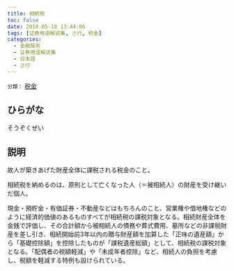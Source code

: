 ```yaml
---
title: 相続税
toc: false
date: 2018-05-18 13:44:06
tags: [证券用语解说集, さ行, 税金]
categories:
  - 金融服务
  - 证券用语解说集
  - 日本語
  - さ行
---
```


`分類：` [税金](/tags/税金/)

## ひらがな

そうぞくぜい

## 説明

故人が築きあげた財産全体に課税される税金のこと。

相続税を納めるのは、原則として亡くなった人（＝被相続人）の財産を受け継いだ個人。

現金・預貯金・有価証券・不動産などはもちろんのこと、営業権や借地権などのように経済的価値のあるものすべてが相続税の課税対象となる。相続財産全体を金銭で評価し、その合計額から被相続人の債務や葬式費用、墓所などの非課税財産を差し引き、相続開始前3年以内の贈与財産額を加算した「正味の遺産額」から「基礎控除額」を控除したものが「課税遺産総額」として、相続税の課税対象となる。「配偶者の税額軽減」や「未成年者控除」など、相続人の負担を考慮し、税額を軽減する特例も設けられている。

